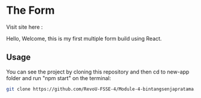 # The Form

Visit site here :

Hello, Welcome, this is my first multiple form build using React.

## Usage

You can see the project by cloning this repository and then cd to new-app folder and run "npm start" on the terminal:

```bash
git clone https://github.com/RevoU-FSSE-4/Module-4-bintangsenjapratama.git
```

